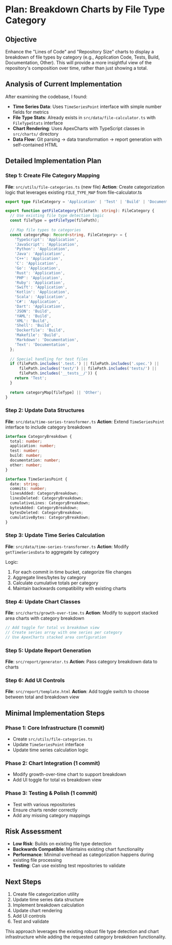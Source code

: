 # Plan: Breakdown Charts by File Type Category

## Objective
Enhance the "Lines of Code" and "Repository Size" charts to display a breakdown of file types by category (e.g., Application Code, Tests, Build, Documentation, Other). This will provide a more insightful view of the repository's composition over time, rather than just showing a total.

## Analysis of Current Implementation

After examining the codebase, I found:

- **Time Series Data**: Uses `TimeSeriesPoint` interface with simple number fields for metrics
- **File Type Stats**: Already exists in `src/data/file-calculator.ts` with `FileTypeStats` interface
- **Chart Rendering**: Uses ApexCharts with TypeScript classes in `src/charts/` directory  
- **Data Flow**: Git parsing → data transformation → report generation with self-contained HTML

## Detailed Implementation Plan

### Step 1: Create File Category Mapping
**File**: `src/utils/file-categories.ts` (new file)
**Action**: Create categorization logic that leverages existing `FILE_TYPE_MAP` from file-calculator.ts

```typescript
export type FileCategory = 'Application' | 'Test' | 'Build' | 'Documentation' | 'Other';

export function getFileCategory(filePath: string): FileCategory {
  // Use existing file type detection logic
  const fileType = getFileType(filePath);
  
  // Map file types to categories
  const categoryMap: Record<string, FileCategory> = {
    'TypeScript': 'Application',
    'JavaScript': 'Application', 
    'Python': 'Application',
    'Java': 'Application',
    'C++': 'Application',
    'C': 'Application',
    'Go': 'Application',
    'Rust': 'Application',
    'PHP': 'Application',
    'Ruby': 'Application',
    'Swift': 'Application',
    'Kotlin': 'Application',
    'Scala': 'Application',
    'C#': 'Application',
    'Dart': 'Application',
    'JSON': 'Build',
    'YAML': 'Build', 
    'XML': 'Build',
    'Shell': 'Build',
    'Dockerfile': 'Build',
    'Makefile': 'Build',
    'Markdown': 'Documentation',
    'Text': 'Documentation',
  };
  
  // Special handling for test files
  if (filePath.includes('.test.') || filePath.includes('.spec.') || 
      filePath.includes('test/') || filePath.includes('tests/') ||
      filePath.includes('__tests__/')) {
    return 'Test';
  }
  
  return categoryMap[fileType] || 'Other';
}
```

### Step 2: Update Data Structures
**File**: `src/data/time-series-transformer.ts`
**Action**: Extend `TimeSeriesPoint` interface to include category breakdown

```typescript
interface CategoryBreakdown {
  total: number;
  application: number;
  test: number;
  build: number;
  documentation: number;
  other: number;
}

interface TimeSeriesPoint {
  date: string;
  commits: number;
  linesAdded: CategoryBreakdown;
  linesDeleted: CategoryBreakdown;
  cumulativeLines: CategoryBreakdown;
  bytesAdded: CategoryBreakdown;
  bytesDeleted: CategoryBreakdown;
  cumulativeBytes: CategoryBreakdown;
}
```

### Step 3: Update Time Series Calculation
**File**: `src/data/time-series-transformer.ts`
**Action**: Modify `getTimeSeriesData` to aggregate by category

Logic:
1. For each commit in time bucket, categorize file changes
2. Aggregate lines/bytes by category
3. Calculate cumulative totals per category
4. Maintain backwards compatibility with existing charts

### Step 4: Update Chart Classes
**File**: `src/charts/growth-over-time.ts`
**Action**: Modify to support stacked area charts with category breakdown

```typescript
// Add toggle for total vs breakdown view
// Create series array with one series per category
// Use ApexCharts stacked area configuration
```

### Step 5: Update Report Generation
**File**: `src/report/generator.ts`
**Action**: Pass category breakdown data to charts

### Step 6: Add UI Controls
**File**: `src/report/template.html`
**Action**: Add toggle switch to choose between total and breakdown view

## Minimal Implementation Steps

### Phase 1: Core Infrastructure (1 commit)
- Create `src/utils/file-categories.ts` 
- Update `TimeSeriesPoint` interface
- Update time series calculation logic

### Phase 2: Chart Integration (1 commit)
- Modify growth-over-time chart to support breakdown
- Add UI toggle for total vs breakdown view

### Phase 3: Testing & Polish (1 commit)
- Test with various repositories
- Ensure charts render correctly
- Add any missing category mappings

## Risk Assessment
- **Low Risk**: Builds on existing file type detection
- **Backwards Compatible**: Maintains existing chart functionality
- **Performance**: Minimal overhead as categorization happens during existing file processing
- **Testing**: Can use existing test repositories to validate

## Next Steps
1. Create file categorization utility
2. Update time series data structure
3. Implement breakdown calculation
4. Update chart rendering
5. Add UI controls
6. Test and validate

This approach leverages the existing robust file type detection and chart infrastructure while adding the requested category breakdown functionality.
